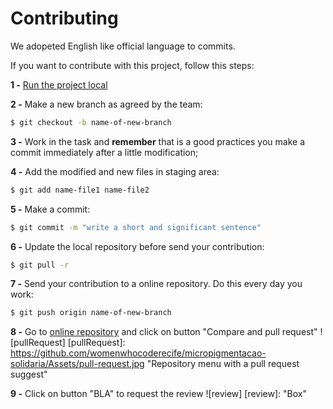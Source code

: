 # Contributing

We adopeted English like official language to commits.

If you want to contribute with this project, follow this steps:

**1 -** [Run the project local](https://github.com/womenwhocoderecife/micropigmentacao-solidaria/README.md)

**2 -** Make a new branch as agreed by the team:

```sh
$ git checkout -b name-of-new-branch
```

**3 -** Work in the task and **remember** that is a good practices you make a commit immediately after a little modification;

**4 -** Add the modified and new files in staging area:

```sh
$ git add name-file1 name-file2
```

**5 -** Make a commit:

```sh
$ git commit -m "write a short and significant sentence"
```

**6 -** Update the local repository before send your contribution:

```sh
$ git pull -r
```

**7 -** Send your contribution to a online repository. Do this every day you work:

```sh
$ git push origin name-of-new-branch
```

**8 -** Go to [online repository](https://github.com/womenwhocoderecife/micropigmentacao-solidaria) and click on button "Compare and pull request"
![pullRequest]
[pullRequest]: https://github.com/womenwhocoderecife/micropigmentacao-solidaria/Assets/pull-request.jpg "Repository menu with a pull request suggest"

**9 -** Click on button "BLA" to request the review
![review]
[review]: "Box"